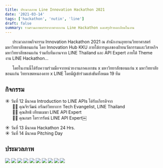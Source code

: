 ```yaml
---
title: ประมวลภาพ Line Innovation Hackathon 2021
date: '2021-03-14'
tags: ['hackathon', 'nutin', 'line']
draft: false
summary: รวมรวมภาพบรรยากาศจากงาน Line Hackathon และสรุปรายละเอียดในงาน
---
```


&nbsp;&nbsp;&nbsp;&nbsp;&nbsp;&nbsp;ประมวลภาพกิจกรรม Innovation Hackathon 2021 ณ สำนักงานอุทยานวิทยาศาสตร์ มหาวิทยาลัยขอนแก่น โดย Innovation Hub KKU ภายใต้การดูแลของฝ่ายนวัตกรรมและวิสาหกิจ มหาวิทยาลัยขอนแก่น ร่วมกับทีมงานจาก LINE Thailand และ API Expert ภายใต้ Theme งาน LINE Hackathon... 

&nbsp;&nbsp;&nbsp;&nbsp;&nbsp;&nbsp;โดยในงานนี้ได้รับความร่วมมือจากหน่วยงานภาคเอกชน x มหาวิทยาลัยขอนแก่น x มหาวิทยาลัยขอนแก่น วิทยาเขตหนองคาย x LINE โดยมีผู้เข้าร่วมแข่งขันทั้งหมด 19 ทีม

## กิจกรรม

☀️ วันที่ 12 มีนาคม Introduction to LINE APIs ได้รับเกียรติจาก <br />
&nbsp;&nbsp;&nbsp;&nbsp;&nbsp;&nbsp;🧑‍💻 คุณจิรวัฒน์ กรัณย์วิทยาการ Tech Evangelist, LINE Thailand<br />
&nbsp;&nbsp;&nbsp;&nbsp;&nbsp;&nbsp;🧑‍💻 คุณสิทธิ เทียมเมฆา LINE API Expert<br />
&nbsp;&nbsp;&nbsp;&nbsp;&nbsp;&nbsp;🧑‍💻 คุณภมร ไตรวรรัตน์ LINE API Expert￼<br />

☀️ วันที่ 13 มีนาคม Hackathon 24 Hrs. <br />
☀️ วันที่ 14 มีนาคม Pitching Day 

## ประมวลภาพ


![](https://scontent.fbkk2-8.fna.fbcdn.net/v/t1.6435-9/160018769_1342057762818455_3393584124131174273_n.jpg?_nc_cat=103&ccb=1-3&_nc_sid=8bfeb9&_nc_eui2=AeFwAKnBZKM5XrpbD2rWHdL31w6inA-vn1fXDqKcD6-fV1P51eEIaBASkeT2rppWE7Ywf1RtOGTI1ZWCHXx-2x_B&_nc_ohc=1YFSEW28jvwAX8G-4ra&_nc_ht=scontent.fbkk2-8.fna&oh=2224bff04d42dcd9c0e42d790d27203c&oe=60A4087A)
![](https://scontent.fbkk2-7.fna.fbcdn.net/v/t1.6435-9/159007682_1342058269485071_5355182867179525241_n.jpg?_nc_cat=106&ccb=1-3&_nc_sid=8bfeb9&_nc_eui2=AeHzq5wjFcSp32fUYqszUxyE3fnpsU6W39_d-emxTpbf3_VlfW673vpLIECH3FGqlMKtbYQhyHf1Q3u20EI3j-Bt&_nc_ohc=170b-pkqh0IAX_BQTZ5&_nc_ht=scontent.fbkk2-7.fna&oh=e28bcebba3cb38152655862cda18489e&oe=60A7D003)
![](https://scontent.fbkk2-6.fna.fbcdn.net/v/t1.6435-9/159463361_1342058716151693_8637133709335210418_n.jpg?_nc_cat=107&ccb=1-3&_nc_sid=8bfeb9&_nc_eui2=AeHDoKFttk3AgDI80NQd5uBSsqojEiZoYk2yqiMSJmhiTZ3wPpfbUaRt_jWGiWTLcLN1d4j6qwh6TbPwa2Gl3FPA&_nc_ohc=4N9zTalaRZ8AX9q7JfR&_nc_ht=scontent.fbkk2-6.fna&oh=ee50ec4c53cf355f1a004bb8bcccc7d0&oe=60A77461)
![](hhttps://scontent.fbkk2-8.fna.fbcdn.net/v/t1.6435-9/159900450_1342059576151607_7585818286358929806_n.jpg?_nc_cat=102&ccb=1-3&_nc_sid=8bfeb9&_nc_eui2=AeGSyMTkmuOnE0B_kXRBdUHrFVySDfB1a24VXJIN8HVrbn5k6oHgfD9RLwI1egAmNcrrWnRXax52wfF4zAanNzL4&_nc_ohc=xXS7S2ElUuYAX_Mbuwl&_nc_ht=scontent.fbkk2-8.fna&oh=fb642abe76c1cd952bef2b71cfd4ed1e&oe=60A586F8)
![](https://scontent.fbkk2-3.fna.fbcdn.net/v/t1.6435-9/159477357_1342059192818312_8038498845730566299_n.jpg?_nc_cat=109&ccb=1-3&_nc_sid=8bfeb9&_nc_eui2=AeGVZK31VMuL3x9kegYKQzafo9WOw0Zyec2j1Y7DRnJ5zd6M96hvsfj6KKzZgX1bPysFARSZysYg7OXMlAucIxsw&_nc_ohc=ra1YLSzcJSgAX8SuXgo&_nc_ht=scontent.fbkk2-3.fna&oh=c5cfe0feae003a7ae20026e9fe903e53&oe=60A7C37D)
![](https://scontent.fbkk2-7.fna.fbcdn.net/v/t1.6435-9/160014214_1342060226151542_4706887723258394051_n.jpg?_nc_cat=108&ccb=1-3&_nc_sid=8bfeb9&_nc_eui2=AeEBUdGFJyHPiC0Bq_cquXkbOgu80g-BVkk6C7zSD4FWSUz63lTvzGCOWIaarojgqP1n70z7LxS4KkxZIgnASrNR&_nc_ohc=1D0YNIMXM9sAX_0teD1&_nc_ht=scontent.fbkk2-7.fna&oh=cd626150bb5f96013c587708b2d93068&oe=60A7AE1E)
![](hhttps://scontent.fbkk2-4.fna.fbcdn.net/v/t1.6435-9/158912445_1342059396151625_8370921650832975302_n.jpg?_nc_cat=101&ccb=1-3&_nc_sid=8bfeb9&_nc_eui2=AeHeM0-S-lS6k5Tr-c9orwhfzrMI4TXYo0LOswjhNdijQuY_YEbVILhU4_cXqpsV-bMblREF2RquXRKgZCbXwLsU&_nc_ohc=lNolUukfgWoAX_WE1qu&_nc_ht=scontent.fbkk2-4.fna&oh=99573cf6f1e389bf1e3c0898ded61e9e&oe=60A4DEAB)
![](https://scontent.fbkk2-7.fna.fbcdn.net/v/t1.6435-9/159880313_1342059742818257_100571853151185937_n.jpg?_nc_cat=106&ccb=1-3&_nc_sid=8bfeb9&_nc_eui2=AeFXvBp3uhsFE3sTI5Vew3PfWYeFfayO6DBZh4V9rI7oMChst58o5GMTIJFjlq7k3eTNqWvbPuDyTAGUX6aNVklL&_nc_ohc=2PUNFdIVTpwAX9WSJz-&_nc_ht=scontent.fbkk2-7.fna&oh=333a7200ca57c5b03167c9a0e6060b2a&oe=60A719F5)
![](https://scontent.fbkk2-3.fna.fbcdn.net/v/t1.6435-9/161034439_1342057989485099_4425709570104090799_n.jpg?_nc_cat=109&ccb=1-3&_nc_sid=8bfeb9&_nc_eui2=AeH6FAXJD57Z-A4PiRB5CjCPPzGOyGsPspY_MY7Iaw-ylp12KgQwZm2h421P3sWMcEgAi2AjKp6rX7fBSpURWK5W&_nc_ohc=M6KPePTtwM8AX8iBXUt&_nc_ht=scontent.fbkk2-3.fna&oh=efaff2e696013f9c98aa2e5d0c52d85e&oe=60A6D668)
![](https://scontent.fbkk2-3.fna.fbcdn.net/v/t1.6435-9/159613688_1342059919484906_784852803909052559_n.jpg?_nc_cat=109&ccb=1-3&_nc_sid=8bfeb9&_nc_eui2=AeE0iuM-ZZm5YyMvXQRHdDsbn1e2Zdzh_bqfV7Zl3OH9um3ieHX4FFI8DuJ2ILfccvi_uFSzMFv4jAOdnCiKvLMY&_nc_ohc=FTM9dG2bX0QAX_4796E&_nc_ht=scontent.fbkk2-3.fna&oh=8f237ae3072ebc46a22a6ded684d8292&oe=60A464D3)